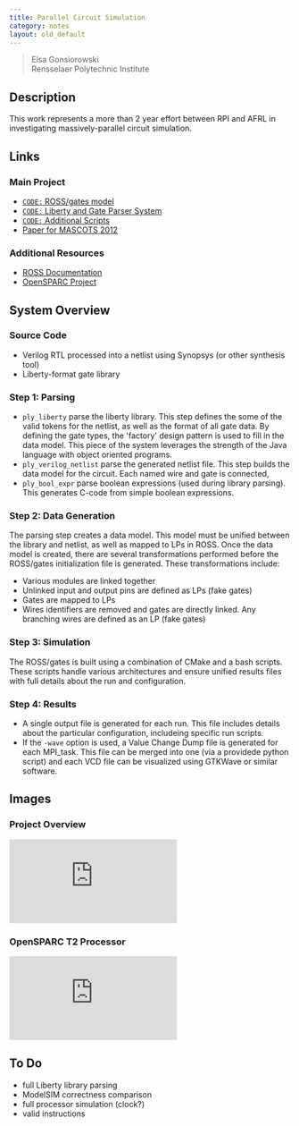 ```yaml
---
title: Parallel Circuit Simulation
category: notes
layout: old_default
---
```


> Elsa Gonsiorowski <br />
> Rensselaer Polytechnic Institute

## Description

This work represents a more than 2 year effort between RPI and AFRL in investigating massively-parallel circuit simulation.

## Links

### Main Project

- [`CODE:` ROSS/gates model](http://github.com/gonsie/gates)
- [`CODE:` Liberty and Gate Parser System](http://github.com/gonsie/gate-parser)
- [`CODE:` Additional Scripts](http://gonsie.com/gate_scripts/)
- [Paper for MASCOTS 2012](http://gonsie.com/mascots2012.pdf)

### Additional Resources

- [ROSS Documentation](odin.cs.rpi.edu)
- [OpenSPARC Project](opensparc.net)

## System Overview

### Source Code

- Verilog RTL processed into a netlist using Synopsys (or other synthesis tool)
- Liberty-format gate library

### Step 1: Parsing

- `ply_liberty` parse the liberty library. This step defines the some of the valid tokens for the netlist, as well as the format of all gate data. By defining the gate types, the 'factory' design pattern is used to fill in the data model. This piece of the system leverages the strength of the Java language with object oriented programs.
- `ply_verilog_netlist` parse the generated netlist file. This step builds the data model for the circuit. Each named wire and gate is connected,
- `ply_bool_expr` parse boolean expressions (used during library parsing). This generates C-code from simple boolean expressions.

### Step 2: Data Generation

The parsing step creates a data model. This model must be unified between the library and netlist, as well as mapped to LPs in ROSS. Once the data model is created, there are several transformations performed before the ROSS/gates initialization file is generated. These transformations include:

- Various modules are linked together
- Unlinked input and output pins are defined as LPs (fake gates)
- Gates are mapped to LPs
- Wires identifiers are removed and gates are directly linked. Any branching wires are defined as an LP (fake gates)

### Step 3: Simulation

The ROSS/gates is built using a combination of CMake and a bash scripts. These scripts handle various architectures and ensure unified results files with full details about the run and configuration.

### Step 4: Results

- A single output file is generated for each run. This file includes details about the particular configuration, includeing specific run scripts.
- If the `-wave` option is used, a Value Change Dump file is generated for each MPI_task. This file can be merged into one (via a providede python script) and each VCD file can be visualized using GTKWave or similar software.

## Images

### Project Overview

![Project Overview](http://gonsie.com/images/overview.pdf)

### OpenSPARC T2 Processor

![OpenSPARC T2 Processor](http://gonsie.com/images/OpenSPARCT2.pdf)

## To Do

- full Liberty library parsing
- ModelSIM correctness comparison
- full processor simulation (clock?)
- valid instructions
